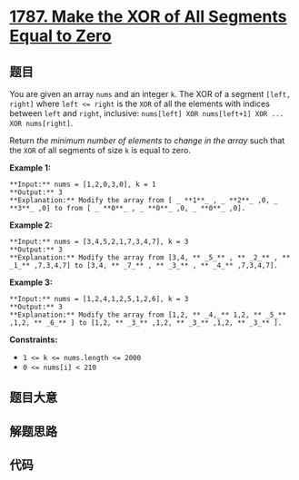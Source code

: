 # [1787. Make the XOR of All Segments Equal to Zero](https://leetcode.com/problems/make-the-xor-of-all-segments-equal-to-zero)

## 题目

You are given an array `nums`​​​ and an integer `k`​​​​​. The XOR of a segment
`[left, right]` where `left <= right` is the `XOR` of all the elements with
indices between `left` and `right`, inclusive: `nums[left] XOR nums[left+1]
XOR ... XOR nums[right]`.

Return _the minimum number of elements to change in the array_ such that the
`XOR` of all segments of size `k`​​​​​​ is equal to zero.



**Example 1:**

    
    
    **Input:** nums = [1,2,0,3,0], k = 1
    **Output:** 3
    **Explanation:** Modify the array from [ _ **1**_ , _ **2**_ ,0, _ **3**_ ,0] to from [ _ **0**_ , _ **0**_ ,0, _ **0**_ ,0].
    

**Example 2:**

    
    
    **Input:** nums = [3,4,5,2,1,7,3,4,7], k = 3
    **Output:** 3
    **Explanation:** Modify the array from [3,4, ** _5_** , ** _2_** , ** _1_** ,7,3,4,7] to [3,4, ** _7_** , ** _3_** , ** _4_** ,7,3,4,7].
    

**Example 3:**

    
    
    **Input:** nums = [1,2,4,1,2,5,1,2,6], k = 3
    **Output:** 3
    **Explanation:** Modify the array from [1,2, ** _4,_** 1,2, ** _5_** ,1,2, ** _6_** ] to [1,2, ** _3_** ,1,2, ** _3_** ,1,2, ** _3_** ].



**Constraints:**

  * `1 <= k <= nums.length <= 2000`
  * `​​​​​​0 <= nums[i] < 210`


## 题目大意

## 解题思路

## 代码

```javascript

```
